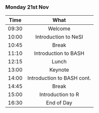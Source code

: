 ### Monday 21st Nov

Time | What
---|:---:
09:30 | Welcome 
10:00 | Introduction to NeSI
10:45 | Break|
11:10 | Introduction to BASH
12:15 | Lunch
13:00 | Keynote
14:00 | Introduction to BASH cont.
14:45 | Break
15:00 | Introduction to R
16:30 | End of Day 

